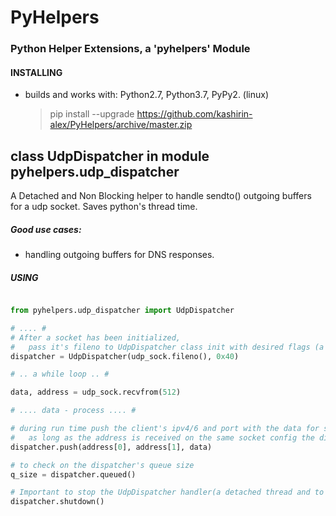 # PyHelpers
### Python Helper Extensions, a 'pyhelpers' Module 

#### INSTALLING 
- builds and works with: Python2.7, Python3.7, PyPy2. (linux)
  > pip install --upgrade https://github.com/kashirin-alex/PyHelpers/archive/master.zip


## class UdpDispatcher in module pyhelpers.udp_dispatcher 
 A Detached and Non Blocking helper to handle sendto() outgoing buffers for a udp socket. Saves python's thread time. 
##### Good use cases:
  * handling outgoing buffers for DNS responses.


##### USING 
```python

from pyhelpers.udp_dispatcher import UdpDispatcher

# .... #
# After a socket has been initialized, 
#   pass it's fileno to UdpDispatcher class init with desired flags (a dup is issued on the fileno)
dispatcher = UdpDispatcher(udp_sock.fileno(), 0x40)

# .. a while loop .. #

data, address = udp_sock.recvfrom(512)

# .... data - process .... #

# during run time push the client's ipv4/6 and port with the data for sending
#   as long as the address is received on the same socket config the dispatcher can handle the sendto
dispatcher.push(address[0], address[1], data)

# to check on the dispatcher's queue size
q_size = dispatcher.queued()

# Important to stop the UdpDispatcher handler(a detached thread and to close it's fd ) as no longer required
dispatcher.shutdown()

```

